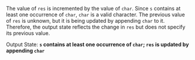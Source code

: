 The value of `res` is incremented by the value of `char`. Since `s` contains at least one occurrence of `char`, `char` is a valid character. The previous value of `res` is unknown, but it is being updated by appending `char` to it. Therefore, the output state reflects the change in `res` but does not specify its previous value.

Output State: **`s` contains at least one occurrence of `char`; `res` is updated by appending `char`**
